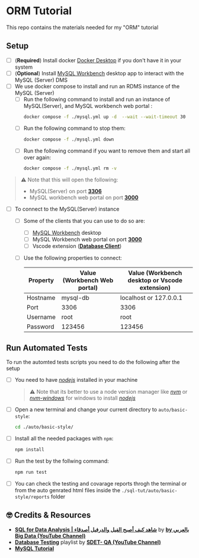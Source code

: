 # ORM Tutorial

This repo contains the materials needed for my "ORM" tutorial

## Setup

- [ ] (**Required**) Install docker [Docker Desktop](https://www.docker.com/products/docker-desktop/) if you don't have it in your system
- [ ] (**Optional**) Install [MySQL Workbench](https://dev.mysql.com/downloads/workbench/) desktop app to interact with the MySQL (Server) DMS
- [ ] We use docker compose to install and run an RDMS instance of the MySQL (Server)
  - [ ]  Run the following command to install and run an instance of MySQL(Server), and MySQL workbench web portal :
      ```sh
      docker compose -f ./mysql.yml up -d  --wait --wait-timeout 30
      ```
  - [ ]  Run the following command to stop them:
      ```sh
      docker compose -f ./mysql.yml down
      ```
  - [ ]  Run the following command if you want to remove them and start all over again:
      ```sh
      docker compose -f ./mysql.yml rm -v
      ```
 > :warning: Note that this will open the following:
 >  - MySQL(Server) on port **[3306](http://localhost:3306)**
 >  - MySQL workbench web portal on port **[3000](http://localhost:3000)**

- [ ] To connect to the MySQL(Server) instance

  - [ ] Some of the clients that you can use to do so are:
    - [ ] [MySQL Workbench](https://dev.mysql.com/downloads/workbench/) desktop
    - [ ] MySQL Workbench web portal on port **[3000](http://localhost:3000)**
    - [ ] Vscode extension (**[Database Client](https://marketplace.visualstudio.com/items?itemName=cweijan.vscode-database-client2)**)

  - [ ] Use the following properties to connect:

      | Property | Value (Workbench Web portal) | Value (Workbench desktop or Vscode extension) |
      |----------|------------------------------|-----------------------------------------------|
      | Hostname | mysql-db                     | localhost or 127.0.0.1                        |
      | Port     | 3306                         | 3306                                          |
      | Username | root                         | root                                          |
      | Password | 123456                       | 123456                                        |

## Run Automated Tests
To run the automted tests scripts you need to do the following after the setup
- [ ] You need to have *[nodejs](https://nodejs.org/en)* installed in your machine
  > :warning: Note that its better to use a node version manager like *[nvm](https://github.com/nvm-sh/nvm)* or  *[nvm-windows](https://github.com/coreybutler/nvm-windows)* for windows to install *[nodejs](https://nodejs.org/en)*
- [ ] Open a new terminal and change your current directory to `auto/basic-style`:
    ```sh
    cd ./auto/basic-style/
    ```
- [ ] Install all the needed packages with `npm`:
    ```sh
    npm install
    ```
- [ ] Run the test by the follwing command:
    ```sh
    npm run test
    ```
- [ ] You can check the testing and covarage reports throgh the terminal or from the auto genrated html files inside the `./sql-tut/auto/basic-style/reports` folder


## :nerd_face: Credits & Resources

- **[SQL for Data Analysis | شاهد كيف أصبح الفيل والدرفيل أصدقاء](https://www.youtube.com/watch?v=kb-_GbpH3sQ)** by **[by بالعربي Big Data (YouTube Channel)](https://www.youtube.com/@bigdata4756)**
- **[Database Testing](hhttps://www.youtube.com/playlist?list=PLUDwpEzHYYLtmxThtmsBxocKuicJOddGj)** playlist by **[SDET- QA (YouTube Channel)](https://www.youtube.com/@sdetpavan)**
- **[MySQL Tutorial](https://www.mysqltutorial.org/)**

